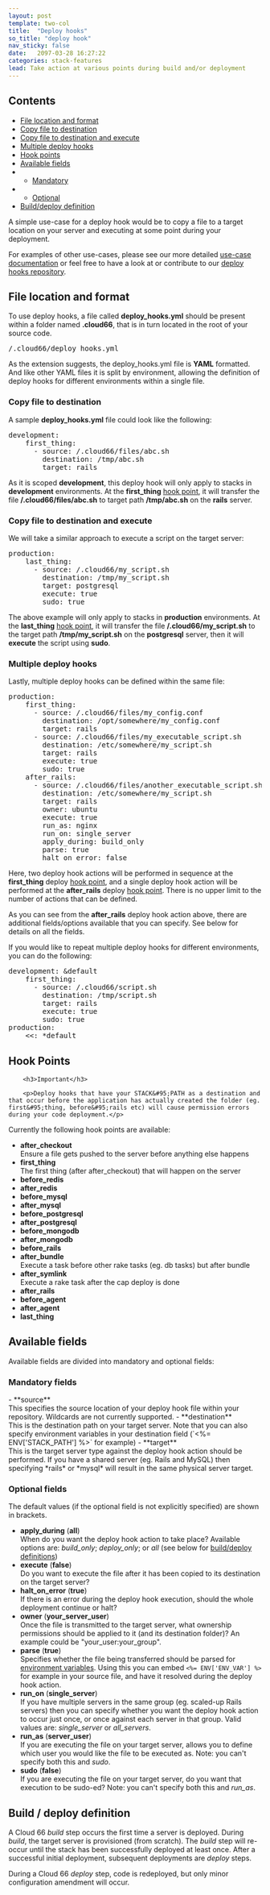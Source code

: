 ```yaml
---
layout: post
template: two-col
title:  "Deploy hooks"
so_title: "deploy hook"
nav_sticky: false
date:   2097-03-28 16:27:22
categories: stack-features
lead: Take action at various points during build and/or deployment
---
```


<h2>Contents</h2>
<ul class="page-toc">
	<li>
		<a href="#location">File location and format</a>
	</li>
	<li>
		<a href="#copy">Copy file to destination</a>
	</li>
	<li>
		<a href="#execute">Copy file to destination and execute</a>
	</li>
	<li>
		<a href="#multiple">Multiple deploy hooks</a>
	</li>
	<li>
		<a href="#hooks">Hook points</a>
	</li>
	<li>
		<a href="#available">Available fields</a>
	</li>
	        <li>
                <ul>
                <li><a href="#mandatory">Mandatory</a></li>
                </ul>
            </li>
            <li>
                <ul>
                <li><a href="#optional">Optional</a></li>
                </ul>
            </li>
	<li>
		<a href="#definition">Build/deploy definition</a>
	</li>
</ul>

A simple use-case for a deploy hook would be to copy a file to a target location on your server and executing at some point during your deployment.

For examples of other use-cases, please see our more detailed [use-case documentation](/how-to/deploy-hook-cases.html) or feel free to have a look at or contribute to our <a href="https://github.com/cloud66/deploy_hooks" target="_blank">deploy hooks repository</a>.

<h2 id="location">File location and format</h2>

To use deploy hooks, a file called **deploy_hooks.yml** should be present within a folder named **.cloud66**, that is in turn located in the root of your source code.
<pre class="terminal">
/.cloud66/deploy&#95;hooks.yml
</pre>

As the extension suggests, the deploy&#95;hooks.yml file is **YAML** formatted. And like other YAML files it is split by environment, allowing the definition of deploy hooks for different environments within a single file.

<h3 id="copy">Copy file to destination</h3>

A sample **deploy&#95;hooks.yml** file could look like the following:
<pre class="terminal">
development:
    first&#95;thing:
      - source: /.cloud66/files/abc.sh
        destination: /tmp/abc.sh
        target: rails
</pre>

As it is scoped **development**, this deploy hook will only apply to stacks in **development** environments. At the **first&#95;thing** <a class="page-toc" href="/stack-features/deploy-hooks.html#hooks">hook point</a>, it will transfer the file **/.cloud66/files/abc.sh** to target path **/tmp/abc.sh** on the **rails** server.

<h3 id="execute">Copy file to destination and execute</h3>

We will take a similar approach to execute a script on the target server:
<pre class="terminal">
production:
    last&#95;thing:
      - source: /.cloud66/my&#95;script.sh
        destination: /tmp/my&#95;script.sh
        target: postgresql
        execute: true
        sudo: true
</pre>

The above example will only apply to stacks in **production** environments. At the **last&#95;thing** [hook point](/stack-features/deploy-hooks.html#hooks), it will transfer the file **/.cloud66/my&#95;script.sh** to the target path **/tmp/my&#95;script.sh** on the **postgresql** server, then it will **execute** the script using **sudo**.

<h3 id="multiple">Multiple deploy hooks</h3>
Lastly, multiple deploy hooks can be defined within the same file:
<pre class="terminal">
production:
    first&#95;thing:
      - source: /.cloud66/files/my&#95;config.conf
        destination: /opt/somewhere/my&#95;config.conf
        target: rails
      - source: /.cloud66/files/my&#95;executable&#95;script.sh
        destination: /etc/somewhere/my&#95;script.sh
        target: rails
        execute: true
        sudo: true
    after&#95;rails:
      - source: /.cloud66/files/another&#95;executable&#95;script.sh
        destination: /etc/somewhere/my&#95;script.sh
        target: rails
        owner: ubuntu
        execute: true
        run&#95;as: nginx
        run&#95;on: single&#95;server
        apply&#95;during: build&#95;only
        parse: true
        halt&#95;on&#95;error: false
</pre>

Here, two deploy hook actions will be performed in sequence at the **first&#95;thing** deploy [hook point](/stack-features/deploy-hooks.html#hooks), and a single deploy hook action will be performed at the **after&#95;rails** deploy [hook point](/stack-features/deploy-hooks.html#hooks).
There is no upper limit to the number of actions that can be defined.

As you can see from the **after&#95;rails** deploy hook action above, there are additional fields/options available that you can specify. See below for details on all the fields.

If you would like to repeat multiple deploy hooks for different environments, you can do the following:

<pre class="terminal">
development: &default
    first_thing:
      - source: /.cloud66/script.sh
        destination: /tmp/script.sh
        target: rails
        execute: true
        sudo: true
production:
    <<: *default
</pre>

<h2 id="hooks">Hook Points</h2>
<div class="notice">

        <h3>Important</h3>

        <p>Deploy hooks that have your STACK&#95;PATH as a destination and that occur before the application has actually created the folder (eg. first&#95;thing, before&#95;rails etc) will cause permission errors during your code deployment.</p>
</div>

Currently the following hook points are available:

- **after&#95;checkout**<br/>
Ensure a file gets pushed to the server before anything else happens
- **first&#95;thing**<br/>
The first thing (after after_checkout) that will happen on the server
- **before&#95;redis**
- **after&#95;redis**
- **before&#95;mysql**
- **after&#95;mysql**
- **before&#95;postgresql**
- **after&#95;postgresql**
- **before&#95;mongodb**
- **after&#95;mongodb**
- **before&#95;rails**
- **after&#95;bundle**<br/>
Execute a task before other rake tasks (eg. db tasks) but after bundle
- **after&#95;symlink**<br/>
Execute a rake task after the cap deploy is done
- **after&#95;rails**
- **before&#95;agent**
- **after&#95;agent**
- **last&#95;thing**

<h2 id="available">Available fields</h2>
Available fields are divided into mandatory and optional fields:

<h3 id="mandatory">Mandatory fields</h3>
- **source**<br/>
This specifies the source location of your deploy hook file within your repository. Wildcards are not currently supported.
- **destination**<br/>
This is the destination path on your target server. Note that you can also specify environment variables in your destination field
(`<%= ENV['STACK_PATH'] %>` for example)
- **target**<br/>
This is the target server type against the deploy hook action should be performed. If you have a shared server (eg. Rails and MySQL) then specifying *rails* or *mysql* will result in the same physical server target.

<h3 id="optional">Optional fields</h3>

The default values (if the optional field is not explicitly specified) are shown in brackets.

- **apply&#95;during** (**all**)<br/>
When do you want the deploy hook action to take place? Available options are: *build&#95;only*; *deploy&#95;only*; or *all* (see below for [build/deploy definitions](/stack-features/deploy-hooks.html#definition))
- **execute** (**false**)<br/>
Do you want to execute the file after it has been copied to its destination on the target server?
- **halt&#95;on&#95;error** (**true**)<br/>
If there is an error during the deploy hook execution, should the whole deployment continue or halt?
- **owner** (**your&#95;server&#95;user**)<br/>
Once the file is transmitted to the target server, what ownership permissions should be applied to it (and its destination folder)? An example could be "your&#95;user:your&#95;group".
- **parse** (**true**)<br/>
Specifies whether the file being transferred should be parsed for [environment variables](/stack-features/env-vars.html). Using this you can embed `<%= ENV['ENV_VAR'] %>` for example in your source file, and have it resolved during the deploy hook action.
- **run&#95;on** (**single&#95;server**)<br/>
If you have multiple servers in the same group (eg. scaled-up Rails servers) then you can specify whether you want the deploy hook action to occur just once, or once against each server in that group. Valid values are: *single&#95;server* or *all&#95;servers*.
- **run&#95;as** (**server&#95;user**)<br/>
If you are executing the file on your target server, allows you to define which user you would like the file to be executed as. Note: you can't specify both this and *sudo*.
- **sudo** (**false**)<br/>
If you are executing the file on your target server, do you want that execution to be sudo-ed? Note: you can't specify both this and *run&#95;as*.

<h2 id="definition">Build / deploy definition</h2>

A Cloud 66 *build* step occurs the first time a server is deployed. During *build*, the target server is provisioned (from scratch). The *build* step will re-occur until the stack has been successfully deployed at least once.
After a successful initial deployment, subsequent deployments are *deploy* steps.

During a Cloud 66 *deploy* step, code is redeployed, but only minor configuration amendment will occur.